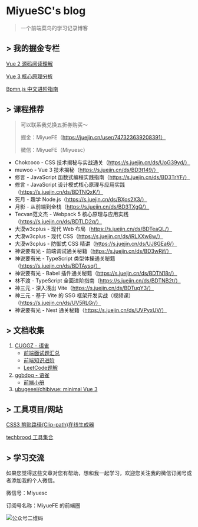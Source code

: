 # MiyueSC's blog

> 一个前端菜鸟的学习记录博客

## > 我的掘金专栏

[Vue 2 源码阅读理解](https://juejin.cn/column/7136858810605371399)

[Vue 3 核心原理分析](https://juejin.cn/column/7202898170614595645)

[Bpmn.js 中文进阶指南](https://juejin.cn/column/6964382482007490590)


## > 课程推荐

> 可以联系我兑换五折券购买～
>
> 掘金：MiyueFE（https://juejin.cn/user/747323639208391）
>
> 微信：MiyueFE（Miyuesc）

- Chokcoco -  CSS 技术揭秘与实战通关（https://s.juejin.cn/ds/UoG39yd/）
- muwoo - Vue 3 技术揭秘（https://s.juejin.cn/ds/BD3t149/）
- 修言 - JavaScript 函数式编程实践指南（https://s.juejin.cn/ds/BD3TrYF/）
- 修言 - JavaScript 设计模式核⼼原理与应⽤实践（https://s.juejin.cn/ds/BDTNQxK/）
- 死月 - 趣学 Node.js（https://s.juejin.cn/ds/BXos2X3/）
- 月影 - 从前端到全栈（https://s.juejin.cn/ds/BD3TXgQ/）
- Tecvan范文杰 - Webpack 5 核心原理与应用实践（https://s.juejin.cn/ds/BDTLD2q/）
- 大漠w3cplus - 现代 Web 布局（https://s.juejin.cn/ds/BDTeaQL/）
- 大漠w3cplus - 现代 CSS（https://s.juejin.cn/ds/iRLXXw8w/）
- 大漠w3cplus - 防御式 CSS 精讲（https://s.juejin.cn/ds/UJ8GEa6/）
- 神说要有光 - 前端调试通关秘籍（https://s.juejin.cn/ds/BD3wRjf/）
- 神说要有光 - TypeScript 类型体操通关秘籍（https://s.juejin.cn/ds/BDTAysq/）
- 神说要有光 - Babel 插件通关秘籍（https://s.juejin.cn/ds/BDTN18r/）
- 林不渡 - TypeScript 全面进阶指南（https://s.juejin.cn/ds/BDTNB2t/）
- 神三元 - 深入浅出 Vite（https://s.juejin.cn/ds/BDTugY3/）
- 神三元 - 基于 Vite 的 SSG 框架开发实战（视频课）（https://s.juejin.cn/ds/UV5RLGr/）
- 神说要有光 - Nest 通关秘籍（https://s.juejin.cn/ds/UVPyxUV/）


## > 文档收集

1. [CUGGZ - 语雀](https://www.yuque.com/cuggz)
   - [前端面试题汇总](https://www.yuque.com/cuggz/interview)
   - [前端知识进阶](https://www.yuque.com/cuggz/feplus)
   - [LeetCode题解](https://www.yuque.com/cuggz/leetcode)
2. [ggbdpq - 语雀](https://www.yuque.com/ggbdpq)
   - [前端小册](https://www.yuque.com/ggbdpq/handbook)
3. [ubugeeei/chibivue: minimal Vue 3](https://ubugeeei.github.io/chibivue/en/00-introduction/010-about.html)


## > 工具项目/网站

[CSS3 剪贴路径(Clip-path)在线生成器](https://techbrood.com/tool?p=css-clip-path)

[techbrood 工具集合](https://techbrood.com/tool#)


## > 学习交流

如果您觉得这些文章对您有帮助，想和我一起学习，欢迎您关注我的微信订阅号或者添加我的个人微信。

微信号：Miyuesc

订阅号名称：MiyueFE 的前端圈

![公众号二维码](https://images.weserv.nl/?url=https://i0.hdslb.com/bfs/article/fdef0d8f1731ed03b4123d22b7d82acacb6ca10c.jpg)

